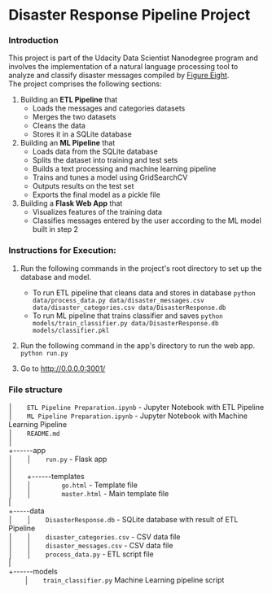 # Disaster Response Pipeline Project

### Introduction

This project is part of the Udacity Data Scientist Nanodegree program and involves the
implementation of a natural language processing tool to analyze and classify disaster messages compiled
by [Figure Eight](https://www.figure-eight.com).  
The project comprises the following sections:
1. Building an **ETL Pipeline** that
    - Loads the messages and categories datasets
    - Merges the two datasets
    - Cleans the data
    - Stores it in a SQLite database
2. Building an **ML Pipeline** that
    - Loads data from the SQLite database
    - Splits the dataset into training and test sets
    - Builds a text processing and machine learning pipeline
    - Trains and tunes a model using GridSearchCV
    - Outputs results on the test set
    - Exports the final model as a pickle file
3. Building a **Flask Web App** that
    - Visualizes features of the training data
    - Classifies messages entered by the user according to the ML model built in step 2

### Instructions for Execution:
1. Run the following commands in the project's root directory to set up the database and model.

    - To run ETL pipeline that cleans data and stores in database
        `python data/process_data.py data/disaster_messages.csv data/disaster_categories.csv data/DisasterResponse.db`
    - To run ML pipeline that trains classifier and saves
        `python models/train_classifier.py data/DisasterResponse.db models/classifier.pkl`

2. Run the following command in the app's directory to run the web app.
    `python run.py`

3. Go to http://0.0.0.0:3001/
### File structure
│&nbsp;&nbsp;&nbsp;&nbsp;&nbsp;&nbsp;&nbsp;`ETL Pipeline Preparation.ipynb` - Jupyter Notebook with ETL Pipeline<br/>
│&nbsp;&nbsp;&nbsp;&nbsp;&nbsp;&nbsp;&nbsp;`ML Pipeline Preparation.ipynb` - Jupyter Notebook with Machine Learning Pipeline<br/>
│&nbsp;&nbsp;&nbsp;&nbsp;&nbsp;&nbsp;&nbsp;`README.md`<br/>
│&nbsp;&nbsp;&nbsp;&nbsp;&nbsp;&nbsp;&nbsp;<br/>
+------app<br/>
│&nbsp;&nbsp;&nbsp;&nbsp;&nbsp;&nbsp;&nbsp;│&nbsp;&nbsp;&nbsp;&nbsp;&nbsp;&nbsp;&nbsp;`run.py` - Flask app<br/>
│<br/>
│&nbsp;&nbsp;&nbsp;&nbsp;&nbsp;&nbsp;&nbsp;+------templates<br/>
│&nbsp;&nbsp;&nbsp;&nbsp;&nbsp;&nbsp;&nbsp;│&nbsp;&nbsp;&nbsp;&nbsp;&nbsp;&nbsp;&nbsp;&nbsp;&nbsp;&nbsp;&nbsp;&nbsp;&nbsp;&nbsp; `go.html` - Template file<br/>
│&nbsp;&nbsp;&nbsp;&nbsp;&nbsp;&nbsp;&nbsp;│&nbsp;&nbsp;&nbsp;&nbsp;&nbsp;&nbsp;&nbsp;&nbsp;&nbsp;&nbsp;&nbsp;&nbsp;&nbsp;&nbsp; `master.html` - Main template file<br/>
|  
+-----data<br/>
│&nbsp;&nbsp;&nbsp;&nbsp;&nbsp;&nbsp;&nbsp;│&nbsp;&nbsp;&nbsp;&nbsp;&nbsp;&nbsp;&nbsp;`DisasterResponse.db` - SQLite database with result of ETL Pipeline<br/>
│&nbsp;&nbsp;&nbsp;&nbsp;&nbsp;&nbsp;&nbsp;│&nbsp;&nbsp;&nbsp;&nbsp;&nbsp;&nbsp;&nbsp;`disaster_categories.csv` - CSV data file<br/>
│&nbsp;&nbsp;&nbsp;&nbsp;&nbsp;&nbsp;&nbsp;│&nbsp;&nbsp;&nbsp;&nbsp;&nbsp;&nbsp;&nbsp;`disaster_messages.csv` - CSV data file<br/>
│&nbsp;&nbsp;&nbsp;&nbsp;&nbsp;&nbsp;&nbsp;│&nbsp;&nbsp;&nbsp;&nbsp;&nbsp;&nbsp;&nbsp;`process_data.py` - ETL script file<br/>
|  
+------models<br/>
&nbsp;&nbsp;&nbsp;&nbsp;&nbsp;&nbsp;&nbsp; │&nbsp;&nbsp;&nbsp;&nbsp;&nbsp;&nbsp;&nbsp;`train_classifier.py` Machine Learning pipeline script<br/>